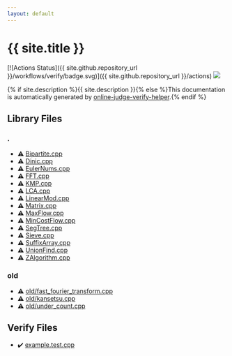 ```yaml
---
layout: default
---
```


<!-- mathjax config similar to math.stackexchange -->
<script type="text/javascript" async
  src="https://cdnjs.cloudflare.com/ajax/libs/mathjax/2.7.5/MathJax.js?config=TeX-MML-AM_CHTML">
</script>
<script type="text/x-mathjax-config">
  MathJax.Hub.Config({
    TeX: { equationNumbers: { autoNumber: "AMS" }},
    tex2jax: {
      inlineMath: [ ['$','$'] ],
      processEscapes: true
    },
    "HTML-CSS": { matchFontHeight: false },
    displayAlign: "left",
    displayIndent: "2em"
  });
</script>

<script type="text/javascript" src="https://cdnjs.cloudflare.com/ajax/libs/jquery/3.4.1/jquery.min.js"></script>
<script src="https://cdn.jsdelivr.net/npm/jquery-balloon-js@1.1.2/jquery.balloon.min.js" integrity="sha256-ZEYs9VrgAeNuPvs15E39OsyOJaIkXEEt10fzxJ20+2I=" crossorigin="anonymous"></script>
<script type="text/javascript" src="assets/js/copy-button.js"></script>
<link rel="stylesheet" href="assets/css/copy-button.css" />


# {{ site.title }}

[![Actions Status]({{ site.github.repository_url }}/workflows/verify/badge.svg)]({{ site.github.repository_url }}/actions)
<a href="{{ site.github.repository_url }}"><img src="https://img.shields.io/github/last-commit/{{ site.github.owner_name }}/{{ site.github.repository_name }}" /></a>

{% if site.description %}{{ site.description }}{% else %}This documentation is automatically generated by <a href="https://github.com/kmyk/online-judge-verify-helper">online-judge-verify-helper</a>.{% endif %}

## Library Files

<div id="5058f1af8388633f609cadb75a75dc9d"></div>

### .

* :warning: <a href="library/Bipartite.cpp.html">Bipartite.cpp</a>
* :warning: <a href="library/Dinic.cpp.html">Dinic.cpp</a>
* :warning: <a href="library/EulerNums.cpp.html">EulerNums.cpp</a>
* :warning: <a href="library/FFT.cpp.html">FFT.cpp</a>
* :warning: <a href="library/KMP.cpp.html">KMP.cpp</a>
* :warning: <a href="library/LCA.cpp.html">LCA.cpp</a>
* :warning: <a href="library/LinearMod.cpp.html">LinearMod.cpp</a>
* :warning: <a href="library/Matrix.cpp.html">Matrix.cpp</a>
* :warning: <a href="library/MaxFlow.cpp.html">MaxFlow.cpp</a>
* :warning: <a href="library/MinCostFlow.cpp.html">MinCostFlow.cpp</a>
* :warning: <a href="library/SegTree.cpp.html">SegTree.cpp</a>
* :warning: <a href="library/Sieve.cpp.html">Sieve.cpp</a>
* :warning: <a href="library/SuffixArray.cpp.html">SuffixArray.cpp</a>
* :warning: <a href="library/UnionFind.cpp.html">UnionFind.cpp</a>
* :warning: <a href="library/ZAlgorithm.cpp.html">ZAlgorithm.cpp</a>


<div id="149603e6c03516362a8da23f624db945"></div>

### old

* :warning: <a href="library/old/fast_fourier_transform.cpp.html">old/fast_fourier_transform.cpp</a>
* :warning: <a href="library/old/kansetsu.cpp.html">old/kansetsu.cpp</a>
* :warning: <a href="library/old/under_count.cpp.html">old/under_count.cpp</a>


## Verify Files

* :heavy_check_mark: <a href="verify/example.test.cpp.html">example.test.cpp</a>


